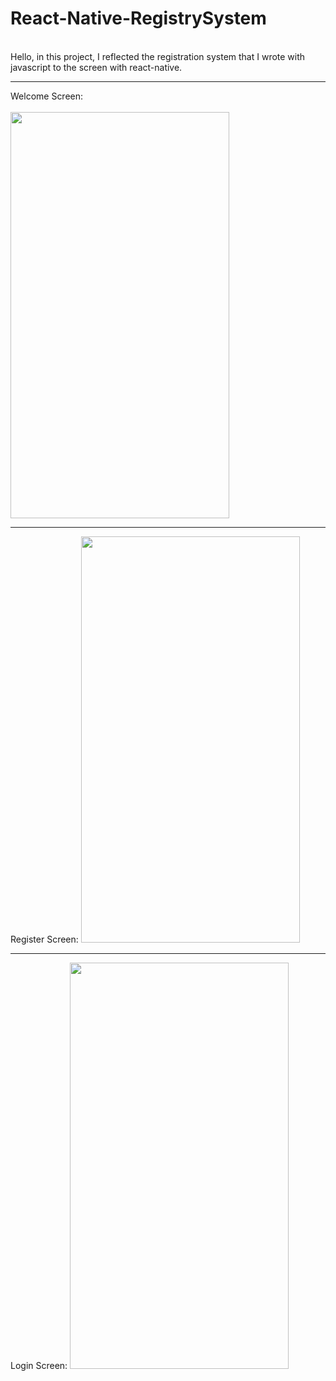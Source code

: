 # React-Native-RegistrySystem
<br>
Hello, in this project, I reflected the registration system that I wrote with javascript to the screen with react-native.
<hr>


Welcome Screen:<br>
<br>
<img src="https://user-images.githubusercontent.com/99321522/216844646-5dc6148d-104b-4f60-9c9c-1a168bb9361b.png" width="350" height="650" />
<br>
<hr>
Register Screen:
<img src="https://user-images.githubusercontent.com/99321522/216844657-740c766b-02c1-4197-99e2-77bb73b69c25.png" width="350" height="650" />
<br>
<hr>
Login Screen:
<img src="https://user-images.githubusercontent.com/99321522/216844691-40c1e0ba-ab0c-49b4-9a40-88af519643fc.png" width="350" height="650" />
<br>

